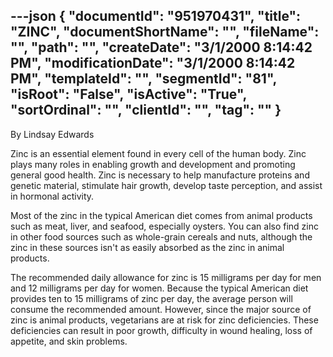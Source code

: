 ---json
{
  "documentId": "951970431",
  "title": "ZINC",
  "documentShortName": "",
  "fileName": "",
  "path": "",
  "createDate": "3/1/2000 8:14:42 PM",
  "modificationDate": "3/1/2000 8:14:42 PM",
  "templateId": "",
  "segmentId": "81",
  "isRoot": "False",
  "isActive": "True",
  "sortOrdinal": "",
  "clientId": "",
  "tag": ""
}
---

By Lindsay Edwards 
 
Zinc is an essential element found in every cell of the human body. 
Zinc plays many roles in enabling growth and development and promoting general good health. Zinc is necessary to help manufacture proteins and genetic material, stimulate hair growth, develop taste perception, and assist in hormonal activity. 

Most of the zinc in the typical American diet comes from animal products such as meat, liver, and seafood, especially oysters. You can also find zinc in other food sources such as whole-grain cereals and nuts, although the zinc in these sources isn't as easily absorbed as the zinc in animal products. 

The recommended daily allowance for zinc is 15 milligrams per day for men and 12 milligrams per day for women. Because the typical American diet provides ten to 15 milligrams of zinc per day, the average person will consume the recommended amount. However, since the major source of zinc is animal products, vegetarians are at risk for zinc deficiencies. These deficiencies can result in poor growth, difficulty in wound healing, loss of appetite, and skin problems.
